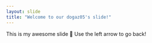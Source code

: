 ```yaml
---
layout: slide
title: "Welcome to our dogaz05's slide!"
---
```

This is my awesome slide :tada:
Use the left arrow to go back!
